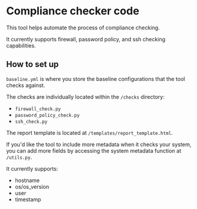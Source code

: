 # Compliance checker code

This tool helps automate the process of compliance checking.

It currently supports firewall, password policy, and ssh checking capabilities.

## How to set up

`baseline.yml` is where you store the baseline configurations that the tool checks against.

The checks are individually located within the `/checks` directory:

- `firewall_check.py`
- `password_policy_check.py`
- `ssh_check.py`

The report template is located at `/templates/report_template.html`.

If you'd like the tool to include more metadata when it checks your system, you can add more fields by accessing the system metadata function at `/utils.py`.

It currently supports:

- hostname
- os/os_version
- user
- timestamp
